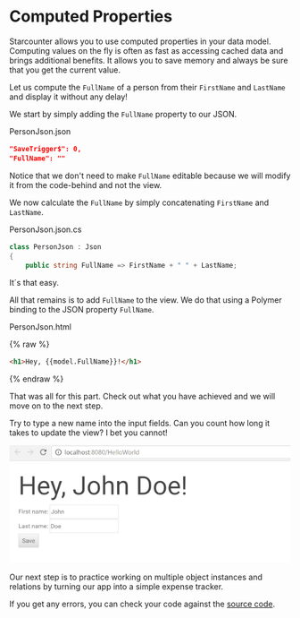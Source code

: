 # Computed Properties

Starcounter allows you to use computed properties in your data model. Computing values on the fly is often as fast as accessing cached data and brings additional benefits. It allows you to save memory and always be sure that you get the current value.

Let us compute the `FullName` of a person from their `FirstName` and `LastName` and display it without any delay!

We start by simply adding the `FullName` property to our JSON.

<div class="code-name">PersonJson.json</a></div>

```json
"SaveTrigger$": 0,
"FullName": ""
```

Notice that we don't need to make `FullName` editable because we will modify it from the code-behind and not the view.

We now calculate the `FullName` by simply concatenating `FirstName` and `LastName`.
<div class="code-name">PersonJson.json.cs</div>

```cs
class PersonJson : Json
{
    public string FullName => FirstName + " " + LastName;
```

It´s that easy.

All that remains is to add `FullName` to the view. We do that using a Polymer binding to the JSON property `FullName`.

<div class="code-name">PersonJson.html</div>

{% raw %}
```html
<h1>Hey, {{model.FullName}}!</h1>
```
{% endraw %}

That was all for this part. Check out what you have achieved and we will move on to the next step.

<section class="see-yourself">
<div>Try to type a new name into the input fields. Can you count how long it takes to update the view? I bet you cannot!</div></section>

![part 4 gif](/assets/part4resized.gif)

Our next step is to practice working on multiple object instances and relations by turning our app into a simple expense tracker.

If you get any errors, you can check your code against the [source code](https://github.com/StarcounterSamples/HelloWorld/commit/30a201c8f04432aadf5bde433ca71f2642aba629).
